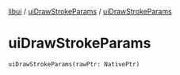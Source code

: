[libui](../README.md) / [uiDrawStrokeParams](README.md) / [uiDrawStrokeParams](ui-draw-stroke-params.md)

# uiDrawStrokeParams

`uiDrawStrokeParams(rawPtr: NativePtr)`
